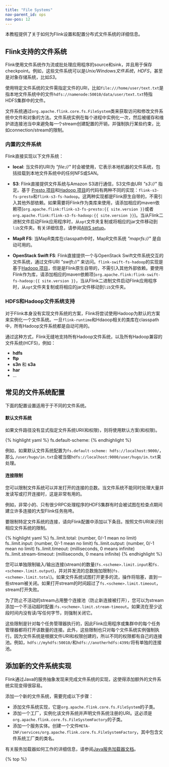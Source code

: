 ```yaml
---
title: "File Systems"
nav-parent_id: ops
nav-pos: 12
---
```

<!--
Licensed to the Apache Software Foundation (ASF) under one
or more contributor license agreements.  See the NOTICE file
distributed with this work for additional information
regarding copyright ownership.  The ASF licenses this file
to you under the Apache License, Version 2.0 (the
"License"); you may not use this file except in compliance
with the License.  You may obtain a copy of the License at

  http://www.apache.org/licenses/LICENSE-2.0

Unless required by applicable law or agreed to in writing,
software distributed under the License is distributed on an
"AS IS" BASIS, WITHOUT WARRANTIES OR CONDITIONS OF ANY
KIND, either express or implied.  See the License for the
specific language governing permissions and limitations
under the License.
-->

本教程提供了关于如何为Flink设置和配置分布式文件系统的详细信息。

## Flink支持的文件系统

Flink使用文件系统作为流或批处理应用程序的source和sink，并且用于保存checkpoint。例如，这些文件系统可以是*Unix/Windows文件系统*，*HDFS*，甚至是对象存储系统，比如*S3*。

使用特定文件系统的文件需指定文件的URI，比如`file:///home/user/text.txt`是指本地文件系统中的文件`hdfs://namenode:50010/data/user/text.txt`特指HDFS集群中的文件。

文件系统通过`org.apache.flink.core.fs.FileSystem`类来获取访问和修改文件系统中文件和对象的方法。文件系统实例在每个进程中实例化一次，然后被缓存和维护进连接池当中来避免每一个stream创建配置的开销，并强制执行某些约束，比如connection/stream的限制。

### 内置的文件系统

Flink直接实现以下文件系统：

  - **local**: 当文件的URI为 *"file://"* 时会被使用，它表示本地机器的文件系统，包括挂载到本地文件系统中的任何NFS或SAN。

  - **S3**: Flink直接提供文件系统与Amazon S3进行通信，S3文件由URI *"s3://"* 指定。基于 [Presto 项目](https://prestodb.io/)和[Hadoop 项目](https://hadoop.apache.org/)的代码有两种不同的实现：`flink-s3-fs-presto`和`flink-s3-fs-hadoop`。这两种实现都是Flink原生自带的，不需引入其他外部依赖。如果需要将Flink作为类库来使用，请添加相应的maven依赖项(`org.apache.flink:flink-s3-fs-presto:{{ site.version }}`或者`org.apache.flink:flink-s3-fs-hadoop:{{ site.version }}`)。当从Flink二进制文件启动Flink应用程序时，从`opt`文件夹复制或将相应的jar文件移动到`lib`文件夹。有关详细信息，请参阅[AWS setup](deployment/aws.html)。

  - **MapR FS**: 当MapR类库在classpath中时，MapR文件系统 *"maprfs://"* 是自动可用的。
  
  - **OpenStack Swift FS**: Flink直接提供一个与OpenStack Swift文件系统交互的文件系统，通过文件URI *"swift://"* 来访问。`flink-swift-fs-hadoop`的实现是基于[Hadoop 项目](https://hadoop.apache.org/)，但是是Flink原生自带的，不需引入其他外部依赖。要使用Flink作为库，请添加相应的maven依赖项(`org.apache.flink:flink-swift-fs-hadoop:{{ site.version }}`，当从Flink二进制文件启动Flink应用程序时，从`opt`文件夹复制或将相应的jar文件移动到`lib`文件夹。

### HDFS和Hadoop文件系统支持

对于Flink本身没有实现文件系统的方案，Flink将尝试使用Hadoop为默认的方案来实例化一个文件系统。一旦`flink-runtime`和Hdaoop相关的类库在classpath中，所有Hadoop文件系统都是自动可用的。

通过这种方式，Flink无缝地支持所有Hadoop文件系统，以及所有Hadoop兼容的文件系统(HCFS)，例如：

  - **hdfs**
  - **ftp**
  - **s3n** 和 **s3a**
  - **har**
  - ...


## 常见的文件系统配置

下面的配置设置适用于于不同的文件系统。

#### 默认文件系统

如果文件路径没有显式指定文件系统URI(和权限)，则将使用默认方案(和权限)。

{% highlight yaml %}
fs.default-scheme: <default-fs>
{% endhighlight %}

例如，如果默认文件系统配置为`fs.default-scheme: hdfs://localhost:9000/`，那么
`/user/hugo/in.txt`会被当做`hdfs://localhost:9000/user/hugo/in.txt`来处理。

#### 连接限制

您可以限制文件系统可以并发打开的连接的总数。当文件系统不能同时处理大量并发读写或打开连接时，这是非常有用的。

例如，非常小的、只有很少RPC处理程序的HDFS集群有时会被试图在检查点期间建立许多连接的大型Flink任务拖垮。

要限制特定文件系统的连接，请向Flink配置中添加以下条目。按照文件URI来识别相应文件系统的限制。

{% highlight yaml %}
fs.<scheme>.limit.total: (number, 0/-1 mean no limit)
fs.<scheme>.limit.input: (number, 0/-1 mean no limit)
fs.<scheme>.limit.output: (number, 0/-1 mean no limit)
fs.<scheme>.limit.timeout: (milliseconds, 0 means infinite)
fs.<scheme>.limit.stream-timeout: (milliseconds, 0 means infinite)
{% endhighlight %}

您可以单独限制输入/输出连接(stream)的数量(`fs.<scheme>.limit.input`和`fs.<scheme>.limit.output`)，并对并发流的总数施加限制(`fs.<scheme>.limit.total`)。如果文件系统试图打开更多的流，操作将阻塞，直到一些stream被关闭。如果打开stream的时间超过了`fs.<scheme>.limit.timeout`，stream打开失败。

为了防止不活动的stream占用整个连接池（防止新连接被打开），您可以为stream添加一个不活动超时配置:`fs.<scheme>.limit.stream-timeout`。如果流在至少这段时间内没有读/写任何字节，则强制关闭它。

这些限制是针对每个任务管理器执行的，因此Flink应用程序或集群中的每个任务管理器都将打开该数量的连接。此外，这些限制也只对每个文件系统实例强制执行。因为文件系统是根据文件URI和权限创建的，所以不同的权限都有自己的连接池。例如，`hdfs://myhdfs:50010/`和`hdfs://anotherhdfs:4399/`将有单独的连接池。

## 添加新的文件系统实现

Flink通过Java的服务抽象发现来完成文件系统的实现，这使得添加额外的文件系统实现变得很容易。

添加一个新的文件系统，需要完成以下步骤：

  - 添加文件系统实现，它是`org.apache.flink.core.fs.FileSystem`的子类。
  - 添加一个工厂，实例化该文件系统并声明文件系统注册的URI。这必须是`org.apache.flink.core.fs.FileSystemFactory`的子类。
  - 添加一个服务实体。创建一个文件`META-INF/services/org.apache.flink.core.fs.FileSystemFactory`，其中包含文件系统工厂类的类名。

有关服务加载器如何工作的详细信息，请参阅[Java服务加载器文档](https://docs.oracle.com/javase/8/docs/api/java/util/ServiceLoader.html)。

{% top %}
